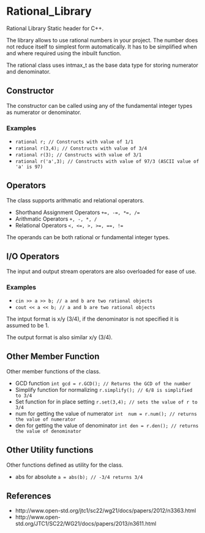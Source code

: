# Rational_Library
Rational Library Static header for C++.

<p>The library allows to use rational numbers in your project. The number does not reduce itself to simplest form automatically.
It has to be simplified when and where required using the inbuilt function.</p>

<p>The rational class uses intmax_t as the base data type for storing numerator and denominator.</p>

<h2>Constructor</h2>
<p>The constructor can be called using any of the fundamental integer types as numerator or denominator.</p>
<h3>Examples</h3>
<ul>
  <li><code>rational r; // Constructs with value of 1/1</code></li>
  <li><code>rational r(3,4); // Constructs with value of 3/4</code></li>
  <li><code>rational r(3); // Constructs with value of 3/1</code></li>
  <li><code>rational r('a',3); // Constructs with value of 97/3 (ASCII value of 'a' is 97)</code></li>
</ul>

<h2>Operators</h2>
<p>The class supports arithmatic and relational operators.</p>
<ul>
  <li>Shorthand Assignment Operators <code>+=, -=, *=, /=</code></li>
  <li>Arithmatic Operators <code>+, -, *, /</code></li>
  <li>Relational Operators <code><, <=, >, >=, ==, !=</code></li>
</ul>
<p>The operands can be both rational or fundamental integer types.</p>

<h2>I/O Operators</h2>
<p>The input and output stream operators are also overloaded for ease of use.</p>
<h3>Examples</h3>
<ul>
  <li><code>cin >> a >> b; // a and b are two rational objects</code></li>
  <li><code>cout << a << b; // a and b are two rational objects</code></li>
</ul>
<p>The intput format is x/y (3/4), if the denominator is not specified it is assumed to be 1.</p>
<p>The output format is also similar x/y (3/4).</p>

<h2>Other Member Function</h2>
<p>Other member functions of the class.</p>
<ul>
  <li>GCD function <code>int gcd = r.GCD(); // Returns the GCD of the number</code></li>
  <li>Simplify function for normalizing <code>r.simplify(); // 6/8 is simplified to 3/4</code></li>
  <li>Set function for in place setting <code>r.set(3,4); // sets the value of r to 3/4</code></li>
  <li>num for getting the value of numerator <code>int  num = r.num(); // returns the value of numerator</code></li>
  <li>den for getting the value of denominator <code>int den = r.den(); // returns the value of denominator</code></li>
</ul>

<h2>Other Utility functions</h2>
<p>Other functions defined as utility for the class.</p>
<ul>
  <li>abs for absolute <code>a = abs(b); // -3/4 returns 3/4</code></li>
</ul>

<h2>References</h2>
<ul>
  <li>http://www.open-std.org/jtc1/sc22/wg21/docs/papers/2012/n3363.html</li>
  <li>http://www.open-std.org/JTC1/SC22/WG21/docs/papers/2013/n3611.html</li>
</ul>
